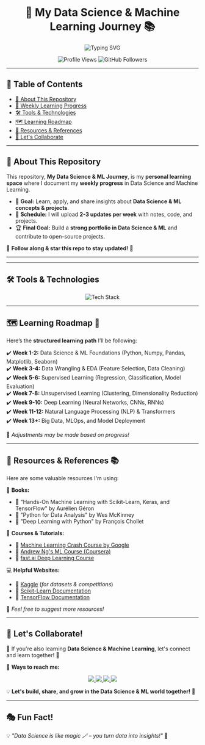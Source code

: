 <h1 align="center">  
  🚀 My Data Science & Machine Learning Journey 📚  
</h1>  

<p align="center"> 
  <img src="https://readme-typing-svg.herokuapp.com?font=Fira+Code&weight=600&size=22&pause=1000&color=FFA500&center=true&vCenter=true&width=700&lines=Exploring+Data+Science+and+ML!+%F0%9F%8C%9F;Learning%2C+Building%2C+Growing!+%F0%9F%92%AA;Sharing+my+DS+and+ML+Progress+weekly!+%E2%9C%85;Join+me+on+this+exciting+journey!+%F0%9F%92%BB" alt="Typing SVG" />
</p>

<p align="center"> 
  <img src="https://komarev.com/ghpvc/?username=ajeshkm&label=Profile+Views&color=blue&style=flat" alt="Profile Views" />
  <img src="https://img.shields.io/github/followers/ajeshkm?label=Followers&style=social" alt="GitHub Followers">
</p>

---

## 📖 **Table of Contents**
- [🚀 About This Repository](#-about-this-repository)  
- [📌 Weekly Learning Progress](#-weekly-learning-progress)
- [🛠️ Tools & Technologies](#-tools--technologies)
- [🗺️ Learning Roadmap](#-learning-roadmap)
- [🔗 Resources & References](#-resources--references)
- [🤝 Let's Collaborate](#-lets-collaborate)

---

## 🚀 **About This Repository**
This repository, **My Data Science & ML Journey**, is my **personal learning space** where I document my **weekly progress** in Data Science and Machine Learning.  
- 📌 **Goal:** Learn, apply, and share insights about **Data Science & ML concepts & projects**.  
- 📅 **Schedule:** I will upload **2-3 updates per week** with notes, code, and projects.  
- 🏆 **Final Goal:** Build a **strong portfolio in Data Science & ML** and contribute to open-source projects.  

🔔 **Follow along & star this repo to stay updated!** 🌟  

---



---

## 🛠️ **Tools & Technologies**  
<p align="center">  
  <img src="https://skillicons.dev/icons?i=python,jupyter,tensorflow,pytorch,scikit-learn,pandas,numpy,matplotlib,seaborn,git,github,sql" alt="Tech Stack" />
</p>

---

## 🗺️ **Learning Roadmap** 🎯  
Here’s the **structured learning path** I’ll be following:  

✔️ **Week 1-2:** Data Science & ML Foundations (Python, Numpy, Pandas, Matplotlib, Seaborn)  
✔️ **Week 3-4:** Data Wrangling & EDA (Feature Selection, Data Cleaning)  
✔️ **Week 5-6:** Supervised Learning (Regression, Classification, Model Evaluation)  
✔️ **Week 7-8:** Unsupervised Learning (Clustering, Dimensionality Reduction)  
✔️ **Week 9-10:** Deep Learning (Neural Networks, CNNs, RNNs)  
✔️ **Week 11-12:** Natural Language Processing (NLP) & Transformers  
✔️ **Week 13+:** Big Data, MLOps, and Model Deployment  

📌 *Adjustments may be made based on progress!*  

---

## 🔗 **Resources & References** 📚  
Here are some valuable resources I'm using:  

📖 **Books:**  
- 🔹 "Hands-On Machine Learning with Scikit-Learn, Keras, and TensorFlow" by Aurélien Géron  
- 🔹 "Python for Data Analysis" by Wes McKinney  
- 🔹 "Deep Learning with Python" by François Chollet  

🎥 **Courses & Tutorials:**  
- 🔹 [Machine Learning Crash Course by Google](https://developers.google.com/machine-learning/crash-course)  
- 🔹 [Andrew Ng's ML Course (Coursera)](https://www.coursera.org/learn/machine-learning)  
- 🔹 [fast.ai Deep Learning Course](https://course.fast.ai/)  

💻 **Helpful Websites:**  
- 🔹 [Kaggle](https://www.kaggle.com/) (*for datasets & competitions*)  
- 🔹 [Scikit-Learn Documentation](https://scikit-learn.org/stable/)  
- 🔹 [TensorFlow Documentation](https://www.tensorflow.org/)  

🚀 *Feel free to suggest more resources!*  

---

## 🤝 **Let's Collaborate!**  
💬 If you're also learning **Data Science & Machine Learning**, let's connect and learn together! 🎯  
 
📌 **Ways to reach me:**  
<p align="center">  
  <a href="https://linkedin.com/in/ajesh-km-6a868626a">
    <img src="https://img.shields.io/badge/-LinkedIn-0077B5?style=for-the-badge&logo=linkedin&logoColor=white" />  
  </a>  
  <a href="https://twitter.com/ajeshkm">
    <img src="https://img.shields.io/badge/-Twitter-1DA1F2?style=for-the-badge&logo=twitter&logoColor=white" />  
  </a>  
  <a href="mailto:ajesh321km2@gmail.com">
    <img src="https://img.shields.io/badge/-Email-D14836?style=for-the-badge&logo=gmail&logoColor=white" />  
  </a>  
  <a href="https://github.com/ajeshkm">
    <img src="https://img.shields.io/badge/-GitHub-181717?style=for-the-badge&logo=github&logoColor=white" />  
  </a>  
</p>  
  
💡 **Let's build, share, and grow in the Data Science & ML world together!** 🚀  

---

## 🎭 **Fun Fact!**  
💡 *"Data Science is like magic 🪄 – you turn data into insights!"* 🚀  

